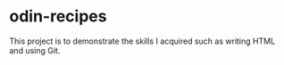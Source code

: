 # odin-recipes

This project is to demonstrate the skills I acquired such as writing HTML and using Git.
